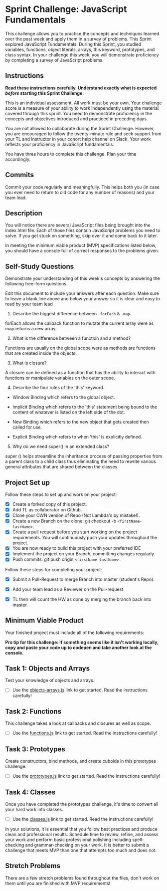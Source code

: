 # Sprint Challenge: JavaScript Fundamentals

This challenge allows you to practice the concepts and techniques learned over the past week and apply them in a survey of problems. This Sprint explored JavaScript Fundamentals. During this Sprint, you studied variables, functions, object literals, arrays, this keyword, prototypes, and class syntax. In your challenge this week, you will demonstrate proficiency by completing a survey of JavaScript problems.

## Instructions

**Read these instructions carefully. Understand exactly what is expected _before_ starting this Sprint Challenge.**

This is an individual assessment. All work must be your own. Your challenge score is a measure of your ability to work independently using the material covered through this sprint. You need to demonstrate proficiency in the concepts and objectives introduced and practiced in preceding days.

You are not allowed to collaborate during the Sprint Challenge. However, you are encouraged to follow the twenty-minute rule and seek support from your TL and Instructor in your cohort help channel on Slack. Your work reflects your proficiency in JavaScript fundamentals.

You have three hours to complete this challenge. Plan your time accordingly.

## Commits

Commit your code regularly and meaningfully. This helps both you (in case you ever need to return to old code for any number of reasons) and your team lead.

## Description

You will notice there are several JavaScript files being brought into the index.html file.  Each of those files contain JavaScript problems you need to solve.  If you get stuck on something, skip over it and come back to it later.

In meeting the minimum viable product (MVP) specifications listed below, you should have a console full of correct responses to the problems given.

## Self-Study Questions

Demonstrate your understanding of this week's concepts by answering the following free-form questions.

Edit this document to include your answers after each question. Make sure to leave a blank line above and below your answer so it is clear and easy to read by your team lead

1. Describe the biggest difference between `.forEach` & `.map`.

forEach allows the callback function to mutate the current array were as map returns a new array.

2. What is the difference between a function and a method?

Functions are usually on the global scope were as methods are functions that are created inside the objects. 

3. What is closure?

A closure can be defined as a function that has the ability to interact with functions or manipulate variables on the outer scope.

4. Describe the four rules of the 'this' keyword.

- Window Binding which refers to the global object.

- Implicit Binding which refers to the 'this' statement being bound to the content of whatever is listed on the left side of the dot.

- New Binding which refers to the new object that gets created then called for use.

- Explicit Binding which refers to when 'this' is explicitly defined.

5. Why do we need super() in an extended class?

super () helps streamline the inheritance process of passing properties from a parent class to a child class thus eliminating the need to rewrite various general attributes that are shared between the classes.

## Project Set up

Follow these steps to set up and work on your project:

- [X] Create a forked copy of this project.
- [X] Add TL as collaborator on Github.
- [X] Clone your OWN version of Repo (Not Lambda's by mistake!).
- [X] Create a new Branch on the clone: git checkout -b `<firstName-lastName>`.
- [X] Create a pull request before you start working on the project requirements.  You will continuously push your updates throughout the project.
- [X] You are now ready to build this project with your preferred IDE
- [X] Implement the project on your Branch, committing changes regularly.
- [X] Push commits: git push origin `<firstName-lastName>`.

Follow these steps for completing your project:

- [X] Submit a Pull-Request to merge <firstName-lastName> Branch into master (student's  Repo).
- [X] Add your team lead as a Reviewer on the Pull-request
- [X] TL then will count the HW as done by  merging the branch back into master.


## Minimum Viable Product

Your finished project must include all of the following requirements:

**Pro tip for this challenge: If something seems like it isn't working locally, copy and paste your code up to codepen and take another look at the console.**

## Task 1: Objects and Arrays
Test your knowledge of objects and arrays. 
* [ ] Use the [objects-arrays.js](challenges/objects-arrays.js) link to get started.  Read the instructions carefully!

## Task 2: Functions
This challenge takes a look at callbacks and closures as well as scope. 
* [ ] Use the [functions.js](challenges/functions.js) link to get started. Read the instructions carefully!

## Task 3: Prototypes
Create constructors, bind methods, and create cuboids in this prototypes challenge.
* [ ] Use the [prototypes.js](challenges/prototypes.js) link to get started. Read the instructions carefully!

## Task 4: Classes
Once you have completed the prototypes challenge, it's time to convert all your hard work into classes.
* [ ] Use the [classes.js](challenges/classes.js) link to get started. Read the instructions carefully!

In your solutions, it is essential that you follow best practices and produce clean and professional results. Schedule time to review, refine, and assess your work and perform basic professional polishing including spell-checking and grammar-checking on your work. It is better to submit a challenge that meets MVP than one that attempts too much and does not.

## Stretch Problems

There are a few stretch problems found throughout the files, don't work on them until you are finished with MVP requirements!
